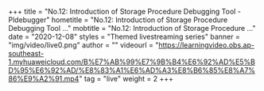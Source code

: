 +++
    title = "No.12: Introduction of Storage Procedure Debugging Tool - Pldebugger"
    hometitle = "No.12: Introduction of Storage Procedure Debugging Tool …"
    mobtitle = "No.12: Introduction of Storage Procedure …"
    date = "2020-12-08"
    styles = "Themed livestreaming series"
    banner = "img/video/live0.png"
    author = ""
    videourl = "https://learningvideo.obs.ap-southeast-1.myhuaweicloud.com/B%E7%AB%99%E7%9B%B4%E6%92%AD%E5%BD%95%E6%92%AD/%E8%83%A1%E6%AD%A3%E8%B6%85%E8%A7%86%E9%A2%91.mp4" 
    tag = "live"
    weight = 2
+++